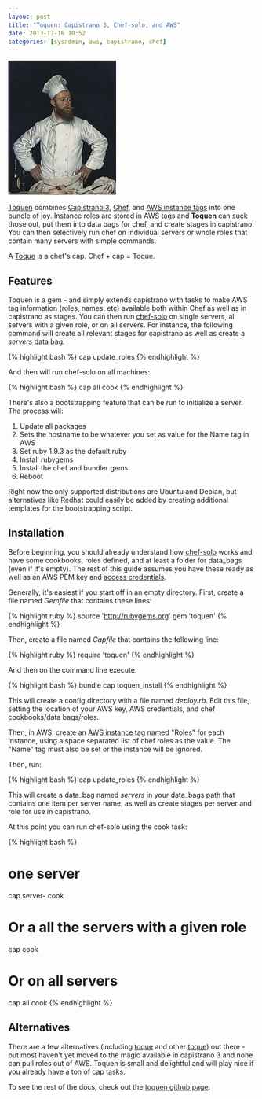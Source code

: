 ```yaml
---
layout: post
title: "Toquen: Capistrano 3, Chef-solo, and AWS"
date: 2013-12-16 10:52
categories: [sysadmin, aws, capistrano, chef]
---
```

<img alt="A Toque" class="postimg small opbandit floatright" src="/images/toque.jpg" />

[Toquen](https://github.com/bmuller/toquen) combines [Capistrano 3](http://www.capistranorb.com), [Chef](http://www.getchef.com), and [AWS instance tags](http://docs.aws.amazon.com/AWSEC2/latest/UserGuide/Using_Tags.html) into one bundle of joy.  Instance roles are stored in AWS tags and **Toquen** can suck those out, put them into data bags for chef, and create stages in capistrano.  You can then selectively run chef on individual servers or whole roles that contain many servers with simple commands.

A [Toque](http://en.wikipedia.org/wiki/Toque) is a chef's cap.  Chef + cap = Toque.

## Features
Toquen is a gem - and simply extends capistrano with tasks to make AWS tag information (roles, names, etc) available both within Chef as well as in capistrano as stages.  You can then run [chef-solo](http://docs.opscode.com/chef_solo.html) on single servers, all servers with a given role, or on all servers.  For instance, the following command will create all relevant stages for capistrano as well as create a *servers* [data bag](http://docs.opscode.com/essentials_data_bags.html):

{% highlight bash %}
cap update_roles
{% endhighlight %}

And then will run chef-solo on all machines:

{% highlight bash %}
cap all cook
{% endhighlight %}

There's also a bootstrapping feature that can be run to initialize a server.  The process will:

1. Update all packages
1. Sets the hostname to be whatever you set as value for the Name tag in AWS
1. Set ruby 1.9.3 as the default ruby
1. Install rubygems
1. Install the chef and bundler gems
1. Reboot

Right now the only supported distributions are Ubuntu and Debian, but alternatives like Redhat could easily be added by creating additional templates for the bootstrapping script.

## Installation
Before beginning, you should already understand how [chef-solo](http://docs.opscode.com/chef_solo.html) works and have some cookbooks, roles defined, and at least a folder for data_bags (even if it's empty).  The rest of this guide assumes you have these ready as well as an AWS PEM key and [access credentials](http://docs.aws.amazon.com/AWSSimpleQueueService/latest/SQSGettingStartedGuide/AWSCredentials.html).

Generally, it's easiest if you start off in an empty directory.  First, create a file named *Gemfile* that contains these lines:

{% highlight ruby %}
source 'http://rubygems.org'
gem 'toquen'
{% endhighlight %}

Then, create a file named *Capfile* that contains the following line:

{% highlight ruby %}
require 'toquen'
{% endhighlight %}

And then on the command line execute:

{% highlight bash %}
bundle
cap toquen_install
{% endhighlight %}

This will create a config directory with a file named *deploy.rb*.  Edit this file, setting the location of your AWS key, AWS credentials, and chef cookbooks/data bags/roles.

Then, in AWS, create an [AWS instance tag](http://docs.aws.amazon.com/AWSEC2/latest/UserGuide/Using_Tags.html) named "Roles" for each instance, using a space separated list of chef roles as the value.  The "Name" tag must also be set or the instance will be ignored.

Then, run:

{% highlight bash %}
cap update_roles
{% endhighlight %}

This will create a data_bag named *servers* in your data_bags path that contains one item per server name, as well as create stages per server and role for use in capistrano.

At this point you can run chef-solo using the cook task:

{% highlight bash %}
# one server
cap server-<server name> cook

# Or a all the servers with a given role
cap <role name> cook

# Or on all servers
cap all cook
{% endhighlight %}

## Alternatives
There are a few alternatives (including [toque](https://github.com/jgraichen/toque) and other [toque](https://github.com/spikegrobstein/toque)) out there - but most haven't yet moved to the magic available in capistrano 3 and none can pull roles out of AWS.  Toquen is small and delightful and will play nice if you already have a ton of cap tasks.

To see the rest of the docs, check out the [toquen github page](https://github.com/bmuller/toquen).

